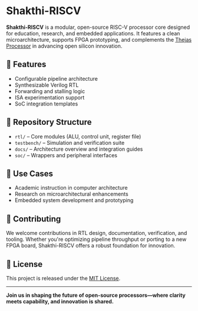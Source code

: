 # Shakthi-RISCV

**Shakthi-RISCV** is a modular, open-source RISC-V processor core designed for education, research, and embedded applications. It features a clean microarchitecture, supports FPGA prototyping, and complements the [Thejas Processor](https://github.com/your-link-here) in advancing open silicon innovation.

## 🔧 Features
- Configurable pipeline architecture
- Synthesizable Verilog RTL
- Forwarding and stalling logic
- ISA experimentation support
- SoC integration templates

## 📁 Repository Structure
- `rtl/` – Core modules (ALU, control unit, register file)
- `testbench/` – Simulation and verification suite
- `docs/` – Architecture overview and integration guides
- `soc/` – Wrappers and peripheral interfaces

## 🚀 Use Cases
- Academic instruction in computer architecture
- Research on microarchitectural enhancements
- Embedded system development and prototyping

## 🤝 Contributing
We welcome contributions in RTL design, documentation, verification, and tooling. Whether you're optimizing pipeline throughput or porting to a new FPGA board, Shakthi-RISCV offers a robust foundation for innovation.

## 📜 License
This project is released under the [MIT License](LICENSE).

---

**Join us in shaping the future of open-source processors—where clarity meets capability, and innovation is shared.**


